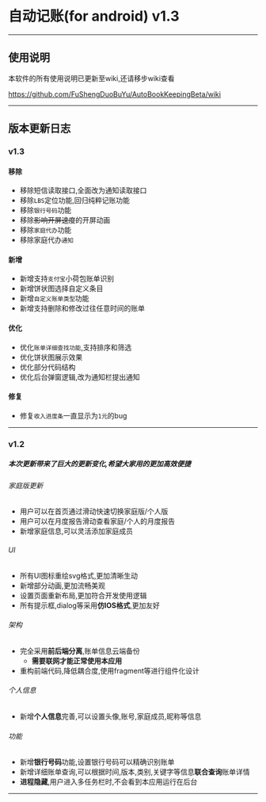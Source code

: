 # 自动记账(for android)  v1.3

---

## 使用说明

本软件的所有使用说明已更新至wiki,还请移步wiki查看

https://github.com/FuShengDuoBuYu/AutoBookKeepingBeta/wiki

---

## 版本更新日志

### v1.3 

#### 移除
- 移除短信读取接口,全面改为通知读取接口
- 移除`LBS`定位功能,回归纯粹记账功能
- 移除`银行号码`功能
- 移除~~影响开屏速度~~的开屏动画
- 移除`家庭代办`功能
- 移除家庭代办`通知`

#### 新增
- 新增支持`支付宝`小荷包账单识别
- 新增饼状图选择自定义条目
- 新增`自定义账单类型`功能
- 新增支持删除和修改过往任意时间的账单

#### 优化
- 优化`账单详细查找功能`,支持排序和筛选
- 优化饼状图展示效果
- 优化部分代码结构
- 优化后台弹窗逻辑,改为通知栏提出通知

#### 修复
- 修复`收入进度条`一直显示为`1元`的bug

---

### v1.2

##### 本次更新带来了巨大的更新变化,希望大家用的更加高效便捷

###### 家庭版更新
- 用户可以在首页通过滑动快速切换家庭版/个人版
- 用户可以在月度报告滑动查看家庭/个人的月度报告
- 新增家庭信息,可以灵活添加家庭成员
###### UI
- 所有UI图标重绘svg格式,更加清晰生动
- 新增部分动画,更加流畅美观
- 设置页面重新布局,更加符合开发使用逻辑
- 所有提示框,dialog等采用**仿IOS格式**,更加友好
###### 架构
- 完全采用**前后端分离**,账单信息云端备份
  - **需要联网才能正常使用本应用**
- 重构前端代码,降低耦合度,使用fragment等进行组件化设计
###### 个人信息
- 新增**个人信息**完善,可以设置头像,账号,家庭成员,昵称等信息
###### 功能
- 新增**银行号码**功能,设置银行号码可以精确识别账单
- 新增详细账单查询,可以根据时间,版本,类别,关键字等信息**联合查询**账单详情
- **进程隐藏**,用户进入多任务栏时,不会看到本应用运行在后台

---









